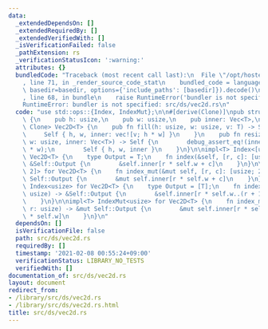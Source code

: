 ```yaml
---
data:
  _extendedDependsOn: []
  _extendedRequiredBy: []
  _extendedVerifiedWith: []
  _isVerificationFailed: false
  _pathExtension: rs
  _verificationStatusIcon: ':warning:'
  attributes: {}
  bundledCode: "Traceback (most recent call last):\n  File \"/opt/hostedtoolcache/Python/3.9.5/x64/lib/python3.9/site-packages/onlinejudge_verify/documentation/build.py\"\
    , line 71, in _render_source_code_stat\n    bundled_code = language.bundle(stat.path,\
    \ basedir=basedir, options={'include_paths': [basedir]}).decode()\n  File \"/opt/hostedtoolcache/Python/3.9.5/x64/lib/python3.9/site-packages/onlinejudge_verify/languages/user_defined.py\"\
    , line 68, in bundle\n    raise RuntimeError('bundler is not specified: {}'.format(path.as_posix()))\n\
    RuntimeError: bundler is not specified: src/ds/vec2d.rs\n"
  code: "use std::ops::{Index, IndexMut};\n\n#[derive(Clone)]\npub struct Vec2D<T>\
    \ {\n    pub h: usize,\n    pub w: usize,\n    pub inner: Vec<T>,\n}\n\nimpl<T:\
    \ Clone> Vec2D<T> {\n    pub fn fill(h: usize, w: usize, v: T) -> Self {\n   \
    \     Self { h, w, inner: vec![v; h * w] }\n    }\n    pub fn resize_from(h: usize,\
    \ w: usize, inner: Vec<T>) -> Self {\n        debug_assert_eq!(inner.len(), h\
    \ * w);\n        Self { h, w, inner }\n    }\n}\n\nimpl<T> Index<[usize; 2]> for\
    \ Vec2D<T> {\n    type Output = T;\n    fn index(&self, [r, c]: [usize; 2]) ->\
    \ &Self::Output {\n        &self.inner[r * self.w + c]\n    }\n}\n\nimpl<T> IndexMut<[usize;\
    \ 2]> for Vec2D<T> {\n    fn index_mut(&mut self, [r, c]: [usize; 2]) -> &mut\
    \ Self::Output {\n        &mut self.inner[r * self.w + c]\n    }\n}\n\nimpl<T>\
    \ Index<usize> for Vec2D<T> {\n    type Output = [T];\n    fn index(&self, r:\
    \ usize) -> &Self::Output {\n        &self.inner[r * self.w..(r + 1) * self.w]\n\
    \    }\n}\n\nimpl<T> IndexMut<usize> for Vec2D<T> {\n    fn index_mut(&mut self,\
    \ r: usize) -> &mut Self::Output {\n        &mut self.inner[r * self.w..(r + 1)\
    \ * self.w]\n    }\n}\n"
  dependsOn: []
  isVerificationFile: false
  path: src/ds/vec2d.rs
  requiredBy: []
  timestamp: '2021-02-08 00:55:24+09:00'
  verificationStatus: LIBRARY_NO_TESTS
  verifiedWith: []
documentation_of: src/ds/vec2d.rs
layout: document
redirect_from:
- /library/src/ds/vec2d.rs
- /library/src/ds/vec2d.rs.html
title: src/ds/vec2d.rs
---
```

